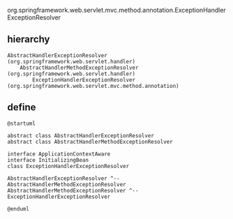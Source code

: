 org.springframework.web.servlet.mvc.method.annotation.ExceptionHandlerExceptionResolver

## hierarchy
```
AbstractHandlerExceptionResolver (org.springframework.web.servlet.handler)
    AbstractHandlerMethodExceptionResolver (org.springframework.web.servlet.handler)
        ExceptionHandlerExceptionResolver (org.springframework.web.servlet.mvc.method.annotation)
```

## define
```plantuml
@startuml

abstract class AbstractHandlerExceptionResolver
abstract class AbstractHandlerMethodExceptionResolver

interface ApplicationContextAware
interface InitializingBean
class ExceptionHandlerExceptionResolver

AbstractHandlerExceptionResolver ^-- AbstractHandlerMethodExceptionResolver
AbstractHandlerMethodExceptionResolver ^-- ExceptionHandlerExceptionResolver

@enduml
```